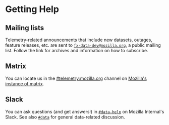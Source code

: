 # Getting Help

## Mailing lists

Telemetry-related announcements that include new datasets, outages, feature
releases, etc. are sent to [`fx-data-dev@mozilla.org`][fx-data-dev], a public
mailing list. Follow the link for archives and information on how to subscribe.

## Matrix

You can locate us in the [#telemetry:mozilla.org] channel on [Mozilla's instance of matrix].

## Slack

You can ask questions (and get answers!) in [`#data-help`] on Mozilla Internal's
Slack. See also [`#data`] for general data-related discussion.

[fx-data-dev]: https://mail.mozilla.org/listinfo/fx-data-dev
[fx-data-platform]: mailto:fx-data-platform@mozilla.com
[#telemetry:mozilla.org]: https://chat.mozilla.org/#/room/#telemetry:mozilla.org
[mozilla's instance of matrix]: https://wiki.mozilla.org/Matrix
[`#data-help`]: https://mozilla.slack.com/messages/data-help
[`#data`]: https://mozilla.slack.com/messages/data
